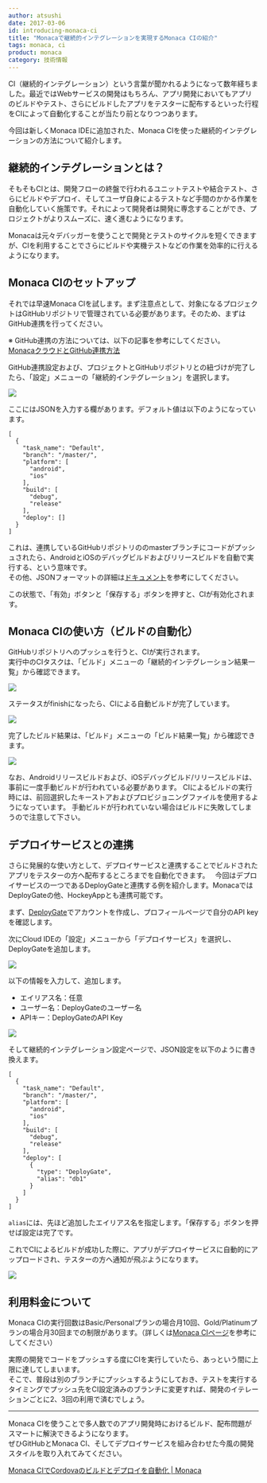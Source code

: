 ```yaml
---
author: atsushi
date: 2017-03-06
id: introducing-monaca-ci
title: "Monacaで継続的インテグレーションを実現するMonaca CIの紹介"
tags: monaca, ci
product: monaca
category: 技術情報
---
```


CI（継続的インテグレーション）という言葉が聞かれるようになって数年経ちました。最近ではWebサービスの開発はもちろん、アプリ開発においてもアプリのビルドやテスト、さらにビルドしたアプリをテスターに配布するといった行程をCIによって自動化することが当たり前となりつつあります。

今回は新しくMonaca IDEに追加された、Monaca CIを使った継続的インテグレーションの方法について紹介します。

## 継続的インテグレーションとは？

そもそもCIとは、開発フローの終盤で行われるユニットテストや結合テスト、さらにビルドやデプロイ、そしてユーザ自身によるテストなど手間のかかる作業を自動化していく施策です。それによって開発者は開発に専念することができ、プロジェクトがよりスムーズに、速く進むようになります。

Monacaは元々デバッガーを使うことで開発とテストのサイクルを短くできますが、CIを利用することでさらにビルドや実機テストなどの作業を効率的に行えるようになります。

## Monaca CIのセットアップ

それでは早速Monaca CIを試します。まず注意点として、対象になるプロジェクトはGitHubリポジトリで管理されている必要があります。そのため、まずはGitHub連携を行ってください。

※ GitHub連携の方法については、以下の記事を参考にしてください。  
<a href="http://blog.asial.co.jp/1475" target="_blank">MonacaクラウドとGitHub連携方法</a>

GitHub連携設定および、プロジェクトとGitHubリポジトリとの紐づけが完了したら、「設定」メニューの「継続的インテグレーション」を選択します。

![](/blog/content/images/2017/Jan/monaca-ci-1.png)

ここにはJSONを入力する欄があります。デフォルト値は以下のようになっています。

```
[
  {
    "task_name": "Default",
    "branch": "/master/",
    "platform": [
      "android",
      "ios"
    ],
    "build": [
      "debug",
      "release"
    ],
    "deploy": []
  }
]
```

これは、連携しているGitHubリポジトリののmasterブランチにコードがプッシュされたら、AndroidとiOSのデバッグビルドおよびリリースビルドを自動で実行する、という意味です。  
その他、JSONフォーマットの詳細は<a href="https://docs.monaca.io/ja/manual/monaca_ci/overview/#json-settings-configuration" target="_blank">ドキュメント</a>を参考にしてください。  

この状態で、「有効」ボタンと「保存する」ボタンを押すと、CIが有効化されます。


## Monaca CIの使い方（ビルドの自動化）

GitHubリポジトリへのプッシュを行うと、CIが実行されます。  
実行中のCIタスクは、「ビルド」メニューの「継続的インテグレーション結果一覧」から確認できます。

![](/blog/content/images/2017/Jan/monaca-ci-2.png)

ステータスがfinishになったら、CIによる自動ビルドが完了しています。

![](/blog/content/images/2017/Jan/monaca-ci-3.png)

完了したビルド結果は、「ビルド」メニューの「ビルド結果一覧」から確認できます。

![](/blog/content/images/2017/Jan/monaca-ci-4.png)

<div style"=color:red">
なお、Androidリリースビルドおよび、iOSデバッグビルド/リリースビルドは、事前に一度手動ビルドが行われている必要があります。  
CIによるビルドの実行時には、前回選択したキーストアおよびプロビジョニングファイルを使用するようになっています。  
手動ビルドが行われていない場合はビルドに失敗してしまうので注意して下さい。  
</div>

## デプロイサービスとの連携

さらに発展的な使い方として、デプロイサービスと連携することでビルドされたアプリをテスターの方へ配布するところまでを自動化できます。  
今回はデプロイサービスの一つであるDeployGateと連携する例を紹介します。MonacaではDeployGateの他、HockeyAppとも連携可能です。  

まず、<a href="https://deploygate.com/" target="_blank">DeployGate</a>でアカウントを作成し、プロフィールページで自分のAPI keyを確認します。

次にCloud IDEの「設定」メニューから「デプロイサービス」を選択し、DeployGateを追加します。

![](/blog/content/images/2017/Jan/monaca-ci-5.png)

以下の情報を入力して、追加します。

- エイリアス名：任意
- ユーザー名：DeployGateのユーザー名
- APIキー：DeployGateのAPI Key

![](/blog/content/images/2017/Jan/monaca-ci-6.png)

そして継続的インテグレーション設定ページで、JSON設定を以下のように書き換えます。

```
[
  {
    "task_name": "Default",
    "branch": "/master/",
    "platform": [
      "android",
      "ios"
    ],
    "build": [
      "debug",
      "release"
    ],
    "deploy": [
      {
        "type": "DeployGate",
        "alias": "db1"
      }
    ]
  }
]
```

`alias`には、先ほど追加したエイリアス名を指定します。「保存する」ボタンを押せば設定は完了です。

これでCIによるビルドが成功した際に、アプリがデプロイサービスに自動的にアップロードされ、テスターの方へ通知が飛ぶようになります。

![](/blog/content/images/2017/Jan/monaca-ci-9.png)


## 利用料金について

Monaca CIの実行回数はBasic/Personalプランの場合月10回、Gold/Platinumプランの場合月30回までの制限があります。（詳しくは<a href="https://ja.monaca.io/ci.html" target="_blank">Monaca CIページ</a>を参考にしてください）

実際の開発でコードをプッシュする度にCIを実行していたら、あっという間に上限に達してしまいます。  
そこで、普段は別のブランチにプッシュするようにしておき、テストを実行するタイミングでプッシュ先をCI設定済みのブランチに変更すれば、開発のイテレーションごとに2、3回の利用で済むでしょう。

----

Monaca CIを使うことで多人数でのアプリ開発時におけるビルド、配布問題がスマートに解決できるようになります。  
ぜひGitHubとMonaca CI、そしてデプロイサービスを組み合わせた今風の開発スタイルを取り入れてみてください。

[Monaca CIでCordovaのビルドとデプロイを自動化 | Monaca](https://ja.monaca.io/ci.html)
